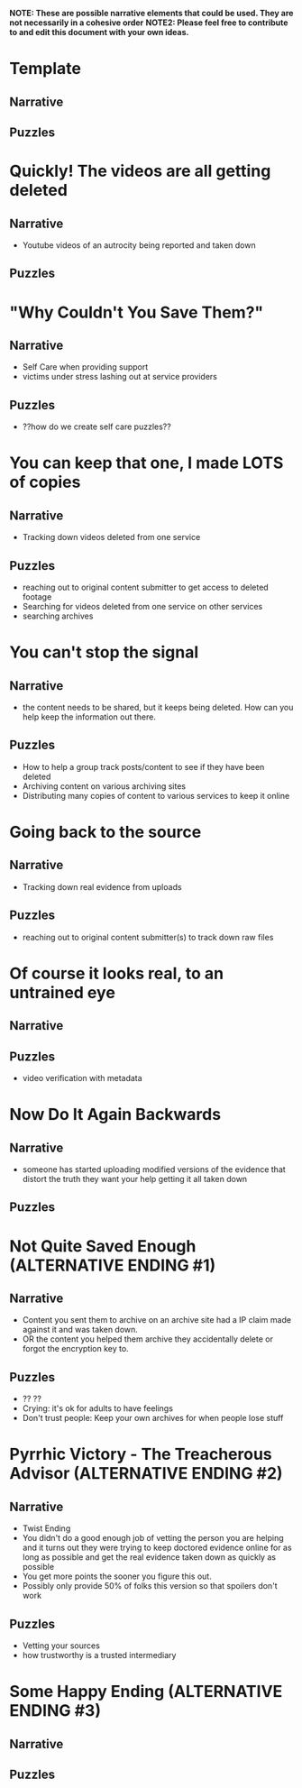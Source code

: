 **NOTE: These are possible narrative elements that could be used. They are not necessarily in a cohesive order**
**NOTE2: Please feel free to contribute to and edit this document with your own ideas.**

# Template

## Narrative

## Puzzles


# Quickly! The videos are all getting deleted

## Narrative
- Youtube videos of an autrocity being reported and taken down

## Puzzles

# "Why Couldn't You Save Them?"

## Narrative
- Self Care when providing support
- victims under stress lashing out at service providers

## Puzzles
- ??how do we create self care puzzles??

# You can keep that one, I made LOTS of copies

## Narrative
- Tracking down videos deleted from one service

## Puzzles
- reaching out to original content submitter to get access to deleted footage
- Searching for videos deleted from one service on other services
- searching archives

# You can't stop the signal

## Narrative
- the content needs to be shared, but it keeps being deleted. How can you help keep the information out there.

## Puzzles
- How to help a group track posts/content to see if they have been deleted
- Archiving content on various archiving sites
- Distributing many copies of content to various services to keep it online


# Going back to the source

## Narrative
- Tracking down real evidence from uploads
## Puzzles
- reaching out to original content submitter(s) to track down raw files

# Of course it looks real, to an untrained eye

## Narrative

## Puzzles
- video verification with metadata

# Now Do It Again Backwards

## Narrative
- someone has started uploading modified versions of the evidence that distort the truth they want your help getting it all taken down

## Puzzles

# Not Quite Saved Enough (ALTERNATIVE ENDING #1)

## Narrative
- Content you sent them to archive on an archive site had a IP claim made against it and was taken down.
- OR the content you helped them archive they accidentally delete or forgot the encryption key to.

## Puzzles
- ?? ??
- Crying: it's ok for adults to have feelings
- Don't trust people: Keep your own archives for when people lose stuff

# Pyrrhic Victory - The Treacherous Advisor (ALTERNATIVE ENDING #2)

## Narrative
- Twist Ending
- You didn't do a good enough job of vetting the person you are helping and it turns out they were trying to keep doctored evidence online for as long as possible and get the real evidence taken down as quickly as possible
- You get more points the sooner you figure this out.
- Possibly only provide 50% of folks this version so that spoilers don't work

## Puzzles
- Vetting your sources
- how trustworthy is a trusted intermediary

# Some Happy Ending (ALTERNATIVE ENDING #3)

## Narrative

## Puzzles
